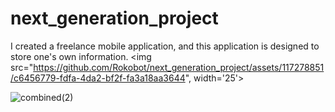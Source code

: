 # next_generation_project

I created a freelance mobile application, and this application is
designed to store one's own information.
<img src="https://github.com/Rokobot/next_generation_project/assets/117278851/c6456779-fdfa-4da2-bf2f-fa3a18aa3644", width='25'>

![combined(2)](https://github.com/Rokobot/next_generation_project/assets/117278851/9a547683-17cc-4d9e-b3f3-4227a389bfdc)
